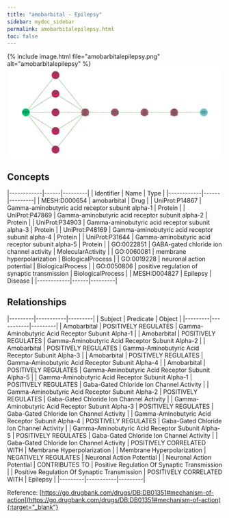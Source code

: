 ```yaml
---
title: "amobarbital - Epilepsy"
sidebar: mydoc_sidebar
permalink: amobarbitalepilepsy.html
toc: false 
---
```


{% include image.html file="amobarbitalepilepsy.png" alt="amobarbitalepilepsy" %}![Path Visualization](/images/amobarbitalepilepsy.png)

## Concepts

|------------|------|---------|
| Identifier | Name | Type    |
|------------|------|---------|
| MESH:D000654 | amobarbital | Drug |
| UniProt:P14867 | Gamma-aminobutyric acid receptor subunit alpha-1 | Protein |
| UniProt:P47869 | Gamma-aminobutyric acid receptor subunit alpha-2 | Protein |
| UniProt:P34903 | Gamma-aminobutyric acid receptor subunit alpha-3 | Protein |
| UniProt:P48169 | Gamma-aminobutyric acid receptor subunit alpha-4 | Protein |
| UniProt:P31644 | Gamma-aminobutyric acid receptor subunit alpha-5 | Protein |
| GO:0022851 | GABA-gated chloride ion channel activity | MolecularActivity |
| GO:0060081 | membrane hyperpolarization | BiologicalProcess |
| GO:0019228 | neuronal action potential | BiologicalProcess |
| GO:0050806 | positive regulation of synaptic transmission | BiologicalProcess |
| MESH:D004827 | Epilepsy | Disease |
|------------|------|---------|

## Relationships

|---------|-----------|---------|
| Subject | Predicate | Object  |
|---------|-----------|---------|
| Amobarbital | POSITIVELY REGULATES | Gamma-Aminobutyric Acid Receptor Subunit Alpha-1 |
| Amobarbital | POSITIVELY REGULATES | Gamma-Aminobutyric Acid Receptor Subunit Alpha-2 |
| Amobarbital | POSITIVELY REGULATES | Gamma-Aminobutyric Acid Receptor Subunit Alpha-3 |
| Amobarbital | POSITIVELY REGULATES | Gamma-Aminobutyric Acid Receptor Subunit Alpha-4 |
| Amobarbital | POSITIVELY REGULATES | Gamma-Aminobutyric Acid Receptor Subunit Alpha-5 |
| Gamma-Aminobutyric Acid Receptor Subunit Alpha-1 | POSITIVELY REGULATES | Gaba-Gated Chloride Ion Channel Activity |
| Gamma-Aminobutyric Acid Receptor Subunit Alpha-2 | POSITIVELY REGULATES | Gaba-Gated Chloride Ion Channel Activity |
| Gamma-Aminobutyric Acid Receptor Subunit Alpha-3 | POSITIVELY REGULATES | Gaba-Gated Chloride Ion Channel Activity |
| Gamma-Aminobutyric Acid Receptor Subunit Alpha-4 | POSITIVELY REGULATES | Gaba-Gated Chloride Ion Channel Activity |
| Gamma-Aminobutyric Acid Receptor Subunit Alpha-5 | POSITIVELY REGULATES | Gaba-Gated Chloride Ion Channel Activity |
| Gaba-Gated Chloride Ion Channel Activity | POSITIVELY CORRELATED WITH | Membrane Hyperpolarization |
| Membrane Hyperpolarization | NEGATIVELY REGULATES | Neuronal Action Potential |
| Neuronal Action Potential | CONTRIBUTES TO | Positive Regulation Of Synaptic Transmission |
| Positive Regulation Of Synaptic Transmission | POSITIVELY CORRELATED WITH | Epilepsy |
|---------|-----------|---------|

Reference: [https://go.drugbank.com/drugs/DB:DB01351#mechanism-of-action](https://go.drugbank.com/drugs/DB:DB01351#mechanism-of-action){:target="_blank"}